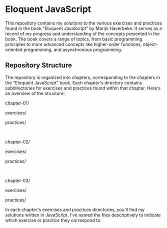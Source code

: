 # Eloquent JavaScript
This repository contains my solutions to the various exercises and practices found in the book "Eloquent JavaScript" by Marijn Haverbeke. It serves as a record of my progress and understanding of the concepts presented in the book. The book covers a range of topics, from basic programming principles to more advanced concepts like higher-order functions, object-oriented programming, and asynchronous programming.

## Repository Structure

The repository is organized into chapters, corresponding to the chapters in the "Eloquent JavaScript" book. Each chapter's directory contains subdirectories for exercises and practices found within that chapter. Here's an overview of the structure:
<br>
<p>chapter-01/</p>
<p>exercises/</p>
<p>practices/</p>
<br>
<p>chapter-02/</p>
<p>exercises/</p>
<p>practices/</p>
<br>
<p>chapter-03/</p>
<p>exercises/</p>
<p>practices/</p>
  
In each chapter's exercises and practices directories, you'll find my solutions written in JavaScript. I've named the files descriptively to indicate which exercise or practice they correspond to.
